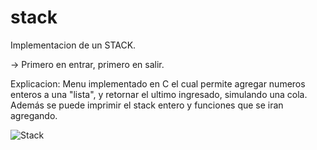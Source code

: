 # stack

Implementacion de un STACK.

-> Primero en entrar, primero en salir.

Explicacion: Menu implementado en C el cual permite agregar numeros enteros a una "lista", y retornar el ultimo ingresado, simulando una cola. 
Además se puede imprimir el stack entero y funciones que se iran agregando.

![Stack](https://user-images.githubusercontent.com/27891908/202608231-e998c01c-34b6-4caf-8c3c-8e4ef1c7c895.png)
